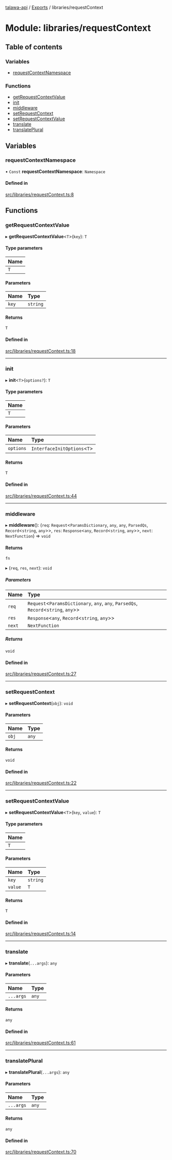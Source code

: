 [talawa-api](../README.md) / [Exports](../modules.md) / libraries/requestContext

# Module: libraries/requestContext

## Table of contents

### Variables

- [requestContextNamespace](libraries_requestContext.md#requestcontextnamespace)

### Functions

- [getRequestContextValue](libraries_requestContext.md#getrequestcontextvalue)
- [init](libraries_requestContext.md#init)
- [middleware](libraries_requestContext.md#middleware)
- [setRequestContext](libraries_requestContext.md#setrequestcontext)
- [setRequestContextValue](libraries_requestContext.md#setrequestcontextvalue)
- [translate](libraries_requestContext.md#translate)
- [translatePlural](libraries_requestContext.md#translateplural)

## Variables

### requestContextNamespace

• `Const` **requestContextNamespace**: `Namespace`

#### Defined in

[src/libraries/requestContext.ts:8](https://github.com/Nitya-Pasrija/talawa-api/blob/d3a6af9/src/libraries/requestContext.ts#L8)

## Functions

### getRequestContextValue

▸ **getRequestContextValue**<`T`\>(`key`): `T`

#### Type parameters

| Name |
| :------ |
| `T` |

#### Parameters

| Name | Type |
| :------ | :------ |
| `key` | `string` |

#### Returns

`T`

#### Defined in

[src/libraries/requestContext.ts:18](https://github.com/Nitya-Pasrija/talawa-api/blob/d3a6af9/src/libraries/requestContext.ts#L18)

___

### init

▸ **init**<`T`\>(`options?`): `T`

#### Type parameters

| Name |
| :------ |
| `T` |

#### Parameters

| Name | Type |
| :------ | :------ |
| `options` | `InterfaceInitOptions`<`T`\> |

#### Returns

`T`

#### Defined in

[src/libraries/requestContext.ts:44](https://github.com/Nitya-Pasrija/talawa-api/blob/d3a6af9/src/libraries/requestContext.ts#L44)

___

### middleware

▸ **middleware**(): (`req`: `Request`<`ParamsDictionary`, `any`, `any`, `ParsedQs`, `Record`<`string`, `any`\>\>, `res`: `Response`<`any`, `Record`<`string`, `any`\>\>, `next`: `NextFunction`) => `void`

#### Returns

`fn`

▸ (`req`, `res`, `next`): `void`

##### Parameters

| Name | Type |
| :------ | :------ |
| `req` | `Request`<`ParamsDictionary`, `any`, `any`, `ParsedQs`, `Record`<`string`, `any`\>\> |
| `res` | `Response`<`any`, `Record`<`string`, `any`\>\> |
| `next` | `NextFunction` |

##### Returns

`void`

#### Defined in

[src/libraries/requestContext.ts:27](https://github.com/Nitya-Pasrija/talawa-api/blob/d3a6af9/src/libraries/requestContext.ts#L27)

___

### setRequestContext

▸ **setRequestContext**(`obj`): `void`

#### Parameters

| Name | Type |
| :------ | :------ |
| `obj` | `any` |

#### Returns

`void`

#### Defined in

[src/libraries/requestContext.ts:22](https://github.com/Nitya-Pasrija/talawa-api/blob/d3a6af9/src/libraries/requestContext.ts#L22)

___

### setRequestContextValue

▸ **setRequestContextValue**<`T`\>(`key`, `value`): `T`

#### Type parameters

| Name |
| :------ |
| `T` |

#### Parameters

| Name | Type |
| :------ | :------ |
| `key` | `string` |
| `value` | `T` |

#### Returns

`T`

#### Defined in

[src/libraries/requestContext.ts:14](https://github.com/Nitya-Pasrija/talawa-api/blob/d3a6af9/src/libraries/requestContext.ts#L14)

___

### translate

▸ **translate**(`...args`): `any`

#### Parameters

| Name | Type |
| :------ | :------ |
| `...args` | `any` |

#### Returns

`any`

#### Defined in

[src/libraries/requestContext.ts:61](https://github.com/Nitya-Pasrija/talawa-api/blob/d3a6af9/src/libraries/requestContext.ts#L61)

___

### translatePlural

▸ **translatePlural**(`...args`): `any`

#### Parameters

| Name | Type |
| :------ | :------ |
| `...args` | `any` |

#### Returns

`any`

#### Defined in

[src/libraries/requestContext.ts:70](https://github.com/Nitya-Pasrija/talawa-api/blob/d3a6af9/src/libraries/requestContext.ts#L70)

